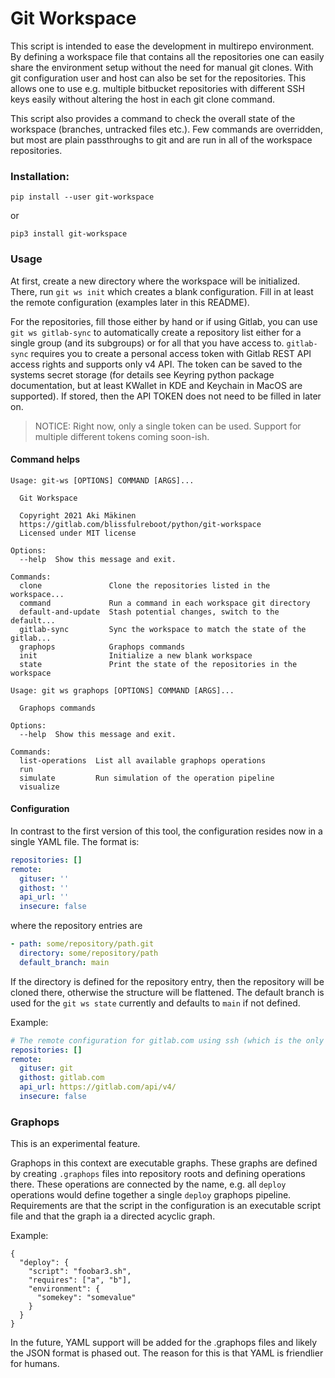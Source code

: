 # Git Workspace

This script is intended to ease the development in multirepo environment. By defining a workspace file
that contains all the repositories one can easily share the environment setup without the need for manual
git clones. With git configuration user and host can also be set for the repositories. This allows one
to use e.g. multiple bitbucket repositories with different SSH keys easily without altering the host in
each git clone command.

This script also provides a command to check the overall state of the workspace (branches, untracked files etc.).
Few commands are overridden, but most are plain passthroughs to git and are run in all of the workspace
repositories.

### Installation:

```shell
pip install --user git-workspace
```
or
```shell
pip3 install git-workspace
```

### Usage

At first, create a new directory where the workspace will be initialized. There, run `git ws init` which creates a blank configuration. Fill in at least the remote configuration (examples later in this README).

For the repositories, fill those either by hand or if using Gitlab, you can use `git ws gitlab-sync` to automatically create a repository list either for a single group (and its subgroups) or for all that you have access to. `gitlab-sync` requires you to create a personal access token with Gitlab REST API access rights and supports only v4 API. The token can be saved to the systems secret storage (for details see Keyring python package documentation, but at least KWallet in KDE and Keychain in MacOS are supported). If stored, then the API TOKEN does not need to be filled in later on.

> NOTICE: Right now, only a single token can be used. Support for multiple different tokens coming soon-ish.

#### Command helps
```
Usage: git-ws [OPTIONS] COMMAND [ARGS]...

  Git Workspace

  Copyright 2021 Aki Mäkinen
  https://gitlab.com/blissfulreboot/python/git-workspace
  Licensed under MIT license

Options:
  --help  Show this message and exit.

Commands:
  clone               Clone the repositories listed in the workspace...
  command             Run a command in each workspace git directory
  default-and-update  Stash potential changes, switch to the default...
  gitlab-sync         Sync the workspace to match the state of the gitlab...
  graphops            Graphops commands
  init                Initialize a new blank workspace
  state               Print the state of the repositories in the workspace

```

```
Usage: git ws graphops [OPTIONS] COMMAND [ARGS]...

  Graphops commands

Options:
  --help  Show this message and exit.

Commands:
  list-operations  List all available graphops operations
  run
  simulate         Run simulation of the operation pipeline
  visualize

```

#### Configuration

In contrast to the first version of this tool, the configuration resides now in a single YAML file. The format is:

```yaml
repositories: []
remote:
  gituser: ''
  githost: ''
  api_url: ''
  insecure: false
```
where the repository entries are

```yaml
- path: some/repository/path.git 
  directory: some/repository/path
  default_branch: main
```

If the directory is defined for the repository entry, then the repository will be cloned there, otherwise the structure will be flattened. The default branch is used for the `git ws state` currently and defaults to `main` if not defined.

Example:

```yaml
# The remote configuration for gitlab.com using ssh (which is the only officially supported right now)
repositories: []
remote:
  gituser: git
  githost: gitlab.com
  api_url: https://gitlab.com/api/v4/
  insecure: false
```

### Graphops

This is an experimental feature. 

Graphops in this context are executable graphs. These graphs are defined by creating `.graphops` files into repository roots and defining operations there. These operations are connected by the name, e.g. all `deploy` operations would define together a single `deploy` graphops pipeline. Requirements are that the script in the configuration is an executable script file and that the graph ia a directed acyclic graph.

Example:

```      
{
  "deploy": {
    "script": "foobar3.sh",
    "requires": ["a", "b"],
    "environment": {
      "somekey": "somevalue"
    }
  }
}
```

In the future, YAML support will be added for the .graphops files and likely the JSON format is phased out. The reason for this is that YAML is friendlier for humans.